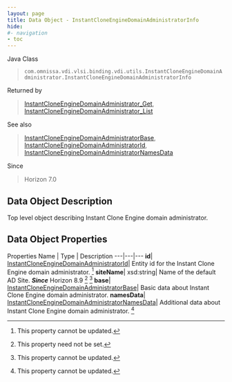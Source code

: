 ```yaml
---
layout: page
title: Data Object - InstantCloneEngineDomainAdministratorInfo
hide:
#- navigation
- toc
---
```






Java Class
> `com.omnissa.vdi.vlsi.binding.vdi.utils.InstantCloneEngineDomainAdministrator.InstantCloneEngineDomainAdministratorInfo`

Returned by
> [InstantCloneEngineDomainAdministrator_Get](vdi.utils.InstantCloneEngineDomainAdministrator.md#get), [InstantCloneEngineDomainAdministrator_List](vdi.utils.InstantCloneEngineDomainAdministrator.md#list)

See also
> [InstantCloneEngineDomainAdministratorBase](vdi.utils.InstantCloneEngineDomainAdministrator.DomainAdministratorBase.md), [InstantCloneEngineDomainAdministratorId](vdi.entity.InstantCloneEngineDomainAdministratorId.md), [InstantCloneEngineDomainAdministratorNamesData](vdi.utils.InstantCloneEngineDomainAdministrator.DomainAdministratorNamesData.md)

Since
> Horizon 7.0


## Data Object Description

Top level object describing Instant Clone Engine domain administrator.

## Data Object Properties
Properties
Name |  Type |  Description
---|---|---
**id**| [InstantCloneEngineDomainAdministratorId](vdi.entity.InstantCloneEngineDomainAdministratorId.md)|  Entity id for the Instant Clone Engine domain administrator. [^2]
**siteName**|  xsd:string|  Name of the default AD Site.  **_Since_** Horizon 8.9 [^1] [^2]
**base**| [InstantCloneEngineDomainAdministratorBase](vdi.utils.InstantCloneEngineDomainAdministrator.DomainAdministratorBase.md)|  Basic data about Instant Clone Engine domain administrator.
**namesData**| [InstantCloneEngineDomainAdministratorNamesData](vdi.utils.InstantCloneEngineDomainAdministrator.DomainAdministratorNamesData.md)|  Additional data about Instant Clone Engine domain administrator. [^2]
 


 


[^1]: This property need not be set.
[^2]: This property cannot be updated.